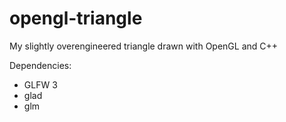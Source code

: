 # opengl-triangle
My slightly overengineered triangle drawn with OpenGL and C++

Dependencies:
- GLFW 3
- glad
- glm
